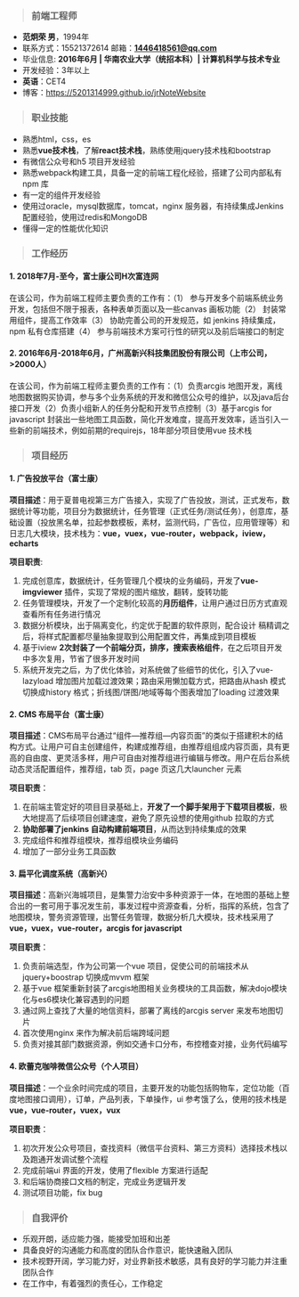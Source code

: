 > ### 前端工程师

* **范炯荣 男**，1994年           
* 联系方式：15521372614   邮箱：**1446418561@qq.com**      
* 毕业信息: **2016年6月 | 华南农业大学（统招本科）| 计算机科学与技术专业**  
* 开发经验：3年以上
* **英语**：CET4
* 博客：https://5201314999.github.io/jrNoteWebsite

> ### 职业技能

* 熟悉html，css，es
* 熟悉**vue技术栈**，了解**react技术栈**，熟练使用jquery技术栈和bootstrap
* 有微信公众号和h5 项目开发经验
* 熟悉webpack构建工具，具备一定的前端工程化经验，搭建了公司内部私有npm 库
* 有一定的组件开发经验
* 使用过oracle，mysql数据库，tomcat，nginx 服务器，有持续集成Jenkins 配置经验，使用过redis和MongoDB
* 懂得一定的性能优化知识

> ### 工作经历

#### 1. 2018年7月-至今，富士康公司H次富连网
在该公司，作为前端工程师主要负责的工作有：（1） 参与开发多个前端系统业务开发，包括但不限于报表，各种表单页面以及一些canvas 画板功能（2） 封装常用组件，提高工作效率（3） 协助完善公司的开发规范，如 jenkins 持续集成，npm 私有仓库搭建（4） 参与前端技术方案可行性的研究以及前后端接口的制定

#### 2. 2016年6月-2018年6月，广州高新兴科技集团股份有限公司（上市公司，>2000人）
在该公司，作为前端工程师主要负责的工作有：（1）负责arcgis 地图开发，离线地图数据购买协调，参与多个业务系统的开发和微信公众号的维护，以及java后台接口开发（2）负责小组新人的任务分配和开发节点控制（3）基于arcgis for javascript 封装出一些地图工具函数，简化开发难度，提高开发效率，适当引入一些新的前端技术，例如前期的requirejs，18年部分项目使用vue 技术栈

>### 项目经历

####  1. 广告投放平台（富士康）
**项目描述**：用于夏普电视第三方广告接入，实现了广告投放，测试，正式发布，数据统计等功能，项目分为数据统计，任务管理（正式任务/测试任务），创意库，基础设置（投放黑名单，拉起参数模板，素材，监测代码，广告位，应用管理等）和日志几大模块，技术栈为：**vue，vuex，vue-router，webpack，iview，echarts**

**项目职责**:

1. 完成创意库，数据统计，任务管理几个模块的业务编码，开发了**vue-imgviewer** 插件，实现了常规的图片缩放，翻转，旋转功能
2. 任务管理模块，开发了一个定制化较高的**月历组件**，让用户通过日历方式直观查看所有任务进行情况
3. 数据分析模块，出于隔离变化，约定优于配置的软件原则，配合设计 稿精调之后，将样式配置都尽量抽象提取到公用配置文件，再集成到项目模板
4. 基于iview **2次封装了一个前端分页，排序，搜索表格组件**，在之后项目开发中多次复用，节省了很多开发时间
5. 系统开发完之后，为了优化体验，对系统做了些细节的优化，引入了vue-lazyload 增加图片加载过渡效果；路由采用懒加载方式，把路由从hash 模式切换成history 格式；折线图/饼图/地域等每个图表增加了loading 过渡效果

#### 2. CMS 布局平台（富士康）
**项目描述**：CMS布局平台通过“组件—推荐组—内容页面”的类似于搭建积木的结构方式。让用户可自主创建组件，构建成推荐组，由推荐组组成内容页面，具有更高的自由度、更灵活多样，用户可自由对推荐组进行编辑与修改。用户在后台系统动态灵活配置组件，推荐组，tab 页，page 页这几大launcher 元素

**项目职责**：

1. 在前端主管定好的项目目录基础上，**开发了一个脚手架用于下载项目模板**，极大地提高了后续项目创建速度，避免了原先设想的使用github 拉取的方式
2. **协助部署了jenkins 自动构建前端项目**，从而达到持续集成的效果
3. 完成组件和推荐组模块，推荐组模块业务编码
4. 增加了一部分业务工具函数

#### 3. 扁平化调度系统（高新兴）
**项目描述**：高新兴海城项目，是集警力治安中多种资源于一体，在地图的基础上整合出的一套可用于事况发生前，事发过程中资源查看，分析，指挥的系统，包含了地图模块，警务资源管理，出警任务管理，数据分析几大模块，技术栈采用了**vue，vuex，vue-router，arcgis for javascript**

**项目职责**：

 1. 负责前端选型，作为公司第一个vue 项目，促使公司的前端技术从jquery+boostrap 切换成mvvm 框架
 2. 基于vue 框架重新封装了arcgis地图相关业务模块的工具函数，解决dojo模块化与es6模块化兼容遇到的问题
 3. 通过网上查找了大量的地信资料，部署了离线的arcgis server 来发布地图切片
 4. 首次使用nginx 来作为解决前后端跨域问题
 5. 负责对接其部门数据资源，例如交通卡口分布，布控稽查对接，业务代码编写

#### 4. 欧蕾克咖啡微信公众号（个人项目）
**项目描述**：一个业余时间完成的项目，主要开发的功能包括购物车，定位功能（百度地图接口调用），订单，产品列表，下单操作，ui 参考饿了么，使用的技术栈是**vue，vue-router，vuex，vux**

**项目职责**：

1. 初次开发公众号项目，查找资料（微信平台资料、第三方资料）选择技术栈以及跑通开发调试整个流程
2. 完成前端ui 界面的开发，使用了flexible 方案进行适配
3. 和后端协商接口文档的制定，完成业务逻辑开发
4. 测试项目功能，fix bug

> ### 自我评价

* 乐观开朗，适应能力强，能接受加班和出差
* 具备良好的沟通能力和高度的团队合作意识，能快速融入团队
* 技术视野开阔，学习能力好，对业界新技术敏感，具有良好的学习能力并注重团队合作
* 在工作中，有着强烈的责任心，工作稳定










